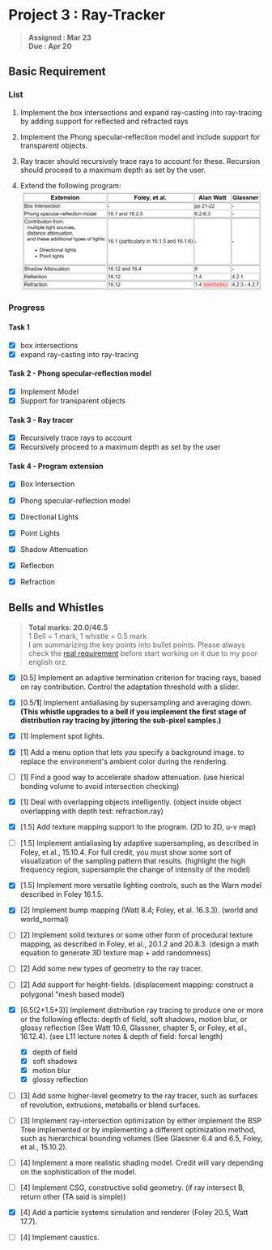 # Project 3 : Ray-Tracker
> **Assigned : Mar 23** \
> **Due : Apr 20**

## Basic Requirement

### List
1. Implement the box intersections and expand ray-casting into ray-tracing by adding support for reflected and refracted rays
   
2. Implement the Phong specular-reflection model and include support for transparent objects.

3. Ray tracer should recursively trace rays to account for these. Recursion should proceed to a maximum depth as set by the user.

4. Extend the following program:
![alt text](image.png)

### Progress
#### Task 1
- [X] box intersections
- [X] expand ray-casting into ray-tracing

#### Task 2 - Phong specular-reflection model
- [X] Implement Model
- [X] Support for transparent objects

#### Task 3 - Ray tracer
- [X] Recursively trace rays to account
- [X] Recursively proceed to a maximum depth as set by the user

#### Task 4 - Program extension
- [X] Box Intersection
- [X] Phong specular-reflection model
- [X] Directional Lights
- [X] Point Lights 
- [X] Shadow Attenuation
- [X] Reflection
- [X] Refraction


## Bells and Whistles
> **Total marks: 20.0/46.5** \
> 1 Bell = 1 mark, 1 whistle = 0.5 mark\
> I am summarizing the key points into bullet points. Please always check the [real requirement](https://course.cse.ust.hk/comp4411/Password_Only/projects/trace02/index.html) before start working on it due to my poor english orz.

- [X] [0.5] Implement an adaptive termination criterion for tracing rays, based on ray contribution.  Control the adaptation  threshold with a slider.
- [X] [0.5/**1**] Implement antialiasing by supersampling and averaging down.  **(This whistle upgrades to a bell if you implement the first stage of distribution ray tracing by jittering the sub-pixel samples.)**

- [X] [1] Implement spot lights. 
- [X] [1] Add a menu option that lets you specify a background image. to replace the environment's ambient color during the rendering. 
- [ ] [1] Find a good way to accelerate shadow attenuation. (use hierical bonding volume to avoid intersection checking)
- [X] [1] Deal with overlapping objects intelligently. (object inside object overlapping with depth test: refraction.ray)

- [X] [1.5] Add texture mapping support to the program. (2D to 2D, u-v map)
- [ ] [1.5] Implement antialiasing by adaptive supersampling, as described in Foley, et al., 15.10.4.  For full credit, you must show some sort of visualization of the sampling pattern that results. (highlight the high frequency region, supersample the change of intensity of the model)
- [X] [1.5] Implement more versatile lighting controls, such as the Warn model described in Foley 16.1.5.
  
- [X] [2] Implement bump mapping (Watt 8.4; Foley, et al. 16.3.3). (world and world_normal)
- [ ] [2] Implement solid textures or some other form of procedural texture mapping, as described in Foley, et al., 20.1.2 and 20.8.3. (design a math equation to generate 3D texture map + add randomness)
- [ ] [2] Add some new types of geometry to the ray tracer.
- [ ] [2] Add support for height-fields. (displacement mapping: construct a polygonal "mesh based model)
- [X] [6.5(2+1.5*3)] Implement distribution ray tracing to produce one or more or the following effects: depth of field, soft shadows, motion blur, or glossy reflection (See Watt 10.6, Glassner, chapter 5, or Foley, et al., 16.12.4). (see L11 lecture notes & depth of field: forcal length)
  - [X] depth of field
  - [X] soft shadows
  - [X] motion blur
  - [X] glossy reflection

- [ ] [3] Add some higher-level geometry to the ray tracer, such as surfaces of revolution, extrusions, metaballs or blend surfaces.
- [ ] [3] Implement ray-intersection optimization by either implement the BSP Tree implemented or by implementing a different optimization method, such as hierarchical bounding volumes (See Glassner 6.4 and 6.5, Foley, et al., 15.10.2).

- [ ] [4] Implement a more realistic shading model. Credit will vary depending on the sophistication of the model.
- [ ] [4] Implement CSG, constructive solid geometry. (if ray intersect B, return other (TA said is simple))
- [X] [4] Add a particle systems simulation and renderer (Foley 20.5, Watt 17.7). 
- [ ] [4] Implement caustics.

